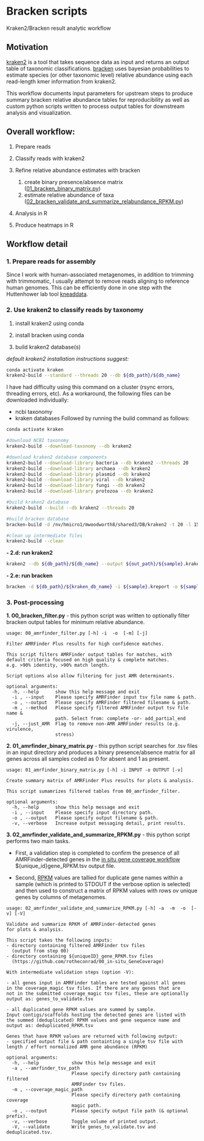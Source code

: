 # Bracken scripts
Kraken2/Bracken result analytic workflow

## Motivation
[kraken2](https://github.com/DerrickWood/kraken2) is a tool that takes sequence data as input and returns an output table of taxonomic classifications.  [bracken](https://ccb.jhu.edu/software/bracken/index.shtml?t=manual#step2) uses bayesian probabilities to estimate species (or other taxonomic level) relative abundance using each read-length kmer information from kraken2.  

This workflow documents input parameters for upstream steps to produce summary bracken relative abundance tables for reproducibility as well as custom python scripts written to process output tables for downstream analysis and visualization.

## Overall workflow:
1. Prepare reads
2. Classify reads with kraken2
3. Refine relative abundance estimates with bracken

	1. create binary presence/absence matrix ([01_bracken_binary_matrix.py](https://github.com/michaelwoodworth/AMRFinder_scripts/blob/master/01_bracken_binary_matrix.py))
	2. estimate relative abundance of taxa ([02_bracken_validate_and_summarize_relabundance_RPKM.py](https://github.com/michaelwoodworth/AMRFinder_scripts/blob/master/02_bracken_validate_and_summarize_relabundance_RPKM.py))

4. Analysis in R
5. Produce heatmaps in R

## Workflow detail

### 1. Prepare reads for assembly
Since I work with human-associated metagenomes, in addition to trimming with trimmomatic, I usually attempt to remove reads aligning to reference human genomes.  This can be efficiently done in one step with the Huttenhower lab tool [kneaddata](https://huttenhower.sph.harvard.edu/kneaddata/).

### 2. Use kraken2 to classify reads by taxonomy

  1. install kraken2 using conda

  2. install bracken using conda

  3. build kraken2 database(s)

*default kraken2 installation instructions suggest:*

```bash
conda activate kraken
kraken2-build --standard --threads 20 --db ${db_path}/${db_name}
```

I have had difficulty using this command on a cluster (rsync errors, threading errors, etc).  As a workaround, the following files can be downloaded individually: 
- ncbi taxonomy
- kraken databases
Followed by running the build command as follows:

```bash
conda activate kraken

#download NCBI taxonomy
kraken2-build --download-taxonomy --db kraken2 

#download kraken2 database components
kraken2-build --download-library bacteria --db kraken2 --threads 20
kraken2-build --download-library archaea --db kraken2
kraken2-build --download-library plasmid --db kraken2
kraken2-build --download-library viral --db kraken2
kraken2-build --download-library fungi --db kraken2
kraken2-build --download-library protozoa --db kraken2

#build kraken2 database
kraken2-build --build --db kraken2 --threads 20

#build bracken database
bracken-build -d /nv/hmicro1/mwoodworth8/shared3/DB/kraken2 -t 20 -l 150 -t 20

#clean up intermediate files
kraken2-build --clean
```

**- 2.d: run kraken2**
```bash
kraken2 --db ${db_path}/${db_name} --output ${out_path}/${sample}.kraken2 --report ${out_path}/${sample}.report --paired ${sample}*R1.fastq ${sample}*2.fastq
```

**- 2.e: run bracken**
```bash
bracken -d ${db_path}/${kraken_db_name} -i ${sample}.kreport -o ${sample}.bracken -r ${read_length} -l ${classification_level} -t ${threshold}
```

### 3. Post-processing

**1. 00_bracken_filter.py** - this python script was written to optionally filter bracken output tables for minimum relative abundance.

```console
usage: 00_amrfinder_filter.py [-h] -i  -o  [-m] [-j]

Filter AMRFinder Plus results for high confidence matches.

This script filters AMRFinder output tables for matches, with
default criteria focused on high quality & complete matches.
e.g. >90% identity, >90% match length.

Script options also allow filtering for just AMR determinants.

optional arguments:
  -h, --help      show this help message and exit
  -i , --input    Please specify AMRFinder input tsv file name & path.
  -o , --output   Please specify AMRFinder filtered filename & path.
  -m , --method   Please specify filtered AMRFinder output tsv file name &
                  path. Select from: complete -or- add_partial_end
  -j, --just_AMR  Flag to remove non-AMR AMRFinder results (e.g. virulence,
                  stress)

```

**2. 01_amrfinder_binary_matrix.py** - this python script searches for .tsv files in an input directory and produces a binary presence/absence matrix for all genes across all samples coded as 0 for absent and 1 as present.

```console
usage: 01_amrfinder_binary_matrix.py [-h] -i INPUT -o OUTPUT [-v]

Create summary matrix of AMRFinder Plus results for plots & analysis.

This script sumamrizes filtered tables from 00_amrfinder_filter.

optional arguments:
  -h, --help      show this help message and exit
  -i , --input    Please specify input directory path.
  -o , --output   Please specify output filename & path.
  -v, --verbose   Increase output messaging detail, print results.
```

**3. 02_amrfinder_validate_and_summarize_RPKM.py** - this python script performs two main tasks.

- First, a validation step is completed to confirm the presence of all AMRFinder-detected genes in the [in situ gene coverage workflow](https://github.com/rotheconrad/00_in-situ_GeneCoverage/tree/6812ebd32c5127ce8b72ba8e520799b75f45c895) ${unique_id}gene_RPKM.tsv output file.

- Second, [RPKM](https://sites.google.com/site/wiki4metagenomics/pdf/definition/rpkm-calculation) values are tallied for duplicate gene names within a sample (which is printed to STDOUT if the verbose option is selected) and then used to construct a matrix of RPKM values with rows ov unique genes by columns of metagenomes.

```console
usage: 02_amrfinder_validate_and_summarize_RPKM.py [-h] -a  -m  -o  [-v] [-V]

Validate and summarize RPKM of AMRFinder-detected genes 
for plots & analysis.

This script takes the following inputs:
- directory containing filtered AMRFinder tsv files
  (output from step 00)
- directory containing ${uniqueID}_gene_RPKM.tsv files
  (https://github.com/rotheconrad/00_in-situ_GeneCoverage)

With intermediate validation steps (option -V):

- all genes input in AMRFinder tables are tested against all genes 
in the coverage_magic tsv files. If there are any genes that are 
not in the submitted coverage_magic tsv files, these are optionally 
output as: genes_to_validate.tsv

- all duplicated gene RPKM values are summed by sample.  
Input contigs/scaffolds hosting the detected genes are listed with
the summed (deduplicated) RPKM values and gene sequence name and
output as: deduplicated_RPKM.tsv

Genes that have RPKM values are returned with following output:
- specified output file & path containting a single tsv file with 
length / effort normalized AMR gene abundance (RPKM)

optional arguments:
  -h, --help            show this help message and exit
  -a , --amrfinder_tsv_path 
                        Please specify directory path containing filtered
                        AMRFinder tsv files.
  -m , --coverage_magic_path 
                        Please specify directory path containing coverage
                        magic path.
  -o , --output         Please specify output file path (& optional prefix).
  -v, --verbose         Toggle volume of printed output.
  -V, --validate        Write genes_to_validate.tsv and deduplicated.tsv.
```